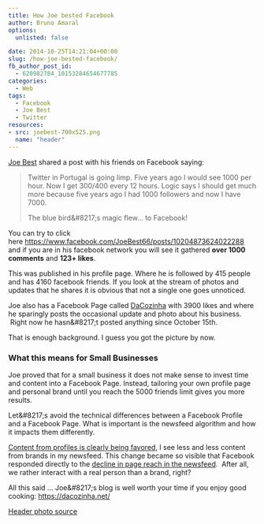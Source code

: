 ```yaml
---
title: How Joe bested Facebook
author: Bruno Amaral
options:
  unlisted: false

date: 2014-10-25T14:21:04+00:00
slug: /how-joe-bested-facebook/
fb_author_post_id:
  - 620982784_10153284654677785
categories:
  - Web
tags:
  - Facebook
  - Joe Best
  - Twitter
resources: 
- src: joebest-700x525.png
  name: "header"
---
```

<a href="https://www.facebook.com/JoeBest66?fref=ts">Joe Best</a> shared a post with his friends on Facebook saying:

> Twitter in Portugal is going limp. Five years ago I would see 1000 per hour. Now I get 300/400 every 12 hours. Logic says I should get much more because five years ago I had 1000 followers and now I have 7000.
> 
> The blue bird\&#8217;s magic flew… to Facebook!

You can try to click here <a href="https://www.facebook.com/JoeBest66/posts/10204873624022288">https://www.facebook.com/JoeBest66/posts/10204873624022288</a> and if you are in his facebook network you will see it gathered **over 1000 comments** and **123+ likes**.

This was published in his profile page. Where he is followed by 415 people and has 4160 facebook friends. If you look at the stream of photos and updates that he shares it is obvious that not a single one goes unnoticed.

Joe also has a Facebook Page called <a href="https://www.facebook.com/DaCozinha">DaCozinha</a> with 3900 likes and where he sparingly posts the occasional update and photo about his business.  Right now he hasn\&#8217;t posted anything since October 15th.

That is enough background. I guess you got the picture by now.

### What this means for Small Businesses

Joe proved that for a small business it does not make sense to invest time and content into a Facebook Page. Instead, tailoring your own profile page and personal brand until you reach the 5000 friends limit gives you more results.

Let\&#8217;s avoid the technical differences between a Facebook Profile and a Facebook Page. What is important is the newsfeed algorithm and how it impacts them differently.

<a href="https://www.singlegrain.com/blog/facebooks-news-feed-algorithm/">Content from profiles is clearly being favored</a>, I see less and less content from brands in my newsfeed. This change became so visible that Facebook responded directly to the <a href="https://www.facebook.com/business/news/Organic-Reach-on-Facebook">decline in page reach in the newsfeed</a>.  After all, we rather interact with a real person than a brand, right?

All this said … Joe\&#8217;s blog is well worth your time if you enjoy good cooking: <a href="https://dacozinha.net/">https://dacozinha.net/</a>

<a href="https://www.facebook.com/photo.php?fbid=10204476487334119&set=a.1571101399359.2074500.1290210488&type=1&theater">Header photo source</a>


